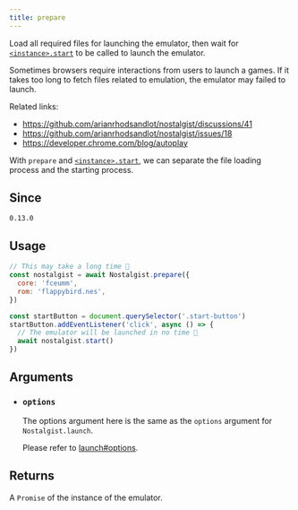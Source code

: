 ```yaml
---
title: prepare
---
```


Load all required files for launching the emulator, then wait for [`<instance>.start`](/apis/start/) to be called to launch the emulator.

Sometimes browsers require interactions from users to launch a games. If it takes too long to fetch files related to emulation, the emulator may failed to launch.

Related links:
+ https://github.com/arianrhodsandlot/nostalgist/discussions/41
+ https://github.com/arianrhodsandlot/nostalgist/issues/18
+ https://developer.chrome.com/blog/autoplay

With `prepare` and [`<instance>.start`](/apis/start/), we can separate the file loading process and the starting process.

## Since
`0.13.0`

## Usage
```js
// This may take a long time 🥱
const nostalgist = await Nostalgist.prepare({
  core: 'fceumm',
  rom: 'flappybird.nes',
})

const startButton = document.querySelector('.start-button')
startButton.addEventListener('click', async () => {
  // The emulator will be launched in no time 🚀
  await nostalgist.start()
})
```

## Arguments
+ ### `options`
  The options argument here is the same as the `options` argument for `Nostalgist.launch`.

  Please refer to [launch#options](/apis/launch/#options).

## Returns
A `Promise` of the instance of the emulator.
